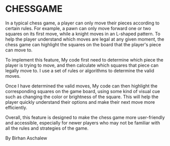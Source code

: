 # CHESSGAME

In a typical chess game, a player can only move their pieces according to certain rules. For example, a pawn can only move forward one or two squares on its first move, while a knight moves in an L-shaped pattern. To help the player understand which moves are legal at any given moment, the chess game can highlight the squares on the board that the player's piece can move to.

To implement this feature, My code first need to determine which piece the player is trying to move, and then calculate which squares that piece can legally move to. I use a set of rules or algorithms to determine the valid moves.

Once I have determined the valid moves, My code can then highlight the corresponding squares on the game board, using some kind of visual cue such as changing the color or brightness of the square. This will help the player quickly understand their options and make their next move more efficiently.

Overall, this feature is designed to make the chess game more user-friendly and accessible, especially for newer players who may not be familiar with all the rules and strategies of the game.



By Birhan Aschalew
